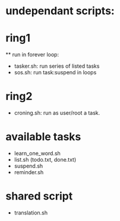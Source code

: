 undependant scripts:
==


ring1
==
** run in forever loop:
- tasker.sh: run series of listed tasks
- sos.sh:    run task:suspend in loops

ring2
==
- croning.sh: run as user/root a task.


available tasks
==
- learn_one_word.sh
- list.sh (todo.txt, done.txt)
- suspend.sh
- reminder.sh

shared script
==
- translation.sh


